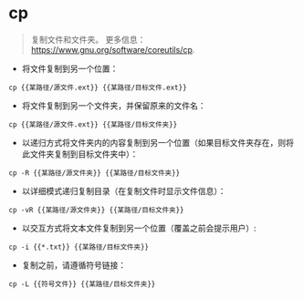 # cp

> 复制文件和文件夹。
> 更多信息：<https://www.gnu.org/software/coreutils/cp>.

- 将文件复制到另一个位置：

`cp {{某路径/源文件.ext}} {{某路径/目标文件.ext}}`

- 将文件复制到另一个文件夹，并保留原来的文件名：

`cp {{某路径/源文件.ext}} {{某路径/目标文件夹}}`

- 以递归方式将文件夹内的内容复制到另一个位置（如果目标文件夹存在，则将此文件夹复制到目标文件夹中）：

`cp -R {{某路径/源文件夹}} {{某路径/目标文件夹}}`

- 以详细模式递归复制目录（在复制文件时显示文件信息）：

`cp -vR {{某路径/源文件夹}} {{某路径/目标文件夹}}`

- 以交互方式将文本文件复制到另一个位置（覆盖之前会提示用户）:

`cp -i {{*.txt}} {{某路径/目标文件夹}}`

- 复制之前，请遵循符号链接：

`cp -L {{符号文件}} {{某路径/目标文件夹}}`
